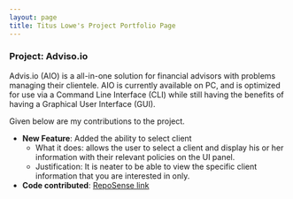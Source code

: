 ```yaml
---
layout: page
title: Titus Lowe's Project Portfolio Page
---
```


### Project: Adviso.io

Advis.io (AIO) is a all-in-one solution for financial advisors with problems managing their clientele. AIO is currently available on PC, and is optimized for use via a Command Line Interface (CLI) while still having the benefits of having a Graphical User Interface (GUI).

Given below are my contributions to the project.

* **New Feature**: Added the ability to select client
  * What it does: allows the user to select a client and display his or her information with their relevant policies on the UI panel.
  * Justification: It is neater to be able to view the specific client information that you are interested in only.
* **Code contributed**: [RepoSense link](https://nus-cs2103-ay2223s2.github.io/tp-dashboard/?search=tituswe&breakdown=true&sort=groupTitle%20dsc&sortWithin=title&since=2023-02-17&timeframe=commit&mergegroup=&groupSelect=groupByRepos&checkedFileTypes=docs~functional-code~test-code~other)


<!--
* **Project management**:
    * Managed releases `v1.3` - `v1.5rc` (3 releases) on GitHub

* **Enhancements to existing features**:
    * Updated the GUI color scheme (Pull requests [\#33](), [\#34]())
    * Wrote additional tests for existing features to increase coverage from 88% to 92% (Pull requests [\#36](), [\#38]())

* **Documentation**:
    * User Guide:
        * Added documentation for the features `delete` and `find` [\#72]()
        * Did cosmetic tweaks to existing documentation of features `clear`, `exit`: [\#74]()
    * Developer Guide:
        * Added implementation details of the `delete` feature.

* **Community**:
    * PRs reviewed (with non-trivial review comments): [\#12](), [\#32](), [\#19](), [\#42]()
    * Contributed to forum discussions (examples: [1](), [2](), [3](), [4]())
    * Reported bugs and suggestions for other teams in the class (examples: [1](), [2](), [3]())
    * Some parts of the history feature I added was adopted by several other class mates ([1](), [2]())

* **Tools**:
    * Integrated a third party library (Natty) to the project ([\#42]())
    * Integrated a new Github plugin (CircleCI) to the team repo

* _{you can add/remove categories in the list above}_
-->
